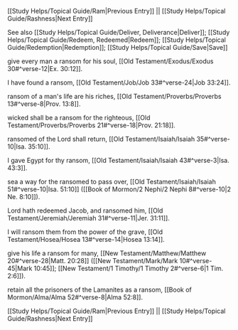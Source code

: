[[Study Helps/Topical Guide/Ram|Previous Entry]]  ||  [[Study Helps/Topical Guide/Rashness|Next Entry]]

 See also [[Study Helps/Topical Guide/Deliver, Deliverance|Deliver]]; [[Study Helps/Topical Guide/Redeem, Redeemed|Redeem]]; [[Study Helps/Topical Guide/Redemption|Redemption]]; [[Study Helps/Topical Guide/Save|Save]]

 give every man a ransom for his soul, [[Old Testament/Exodus/Exodus 30#^verse-12|Ex. 30:12]].

 I have found a ransom, [[Old Testament/Job/Job 33#^verse-24|Job 33:24]].

 ransom of a man's life are his riches, [[Old Testament/Proverbs/Proverbs 13#^verse-8|Prov. 13:8]].

 wicked shall be a ransom for the righteous, [[Old Testament/Proverbs/Proverbs 21#^verse-18|Prov. 21:18]].

 ransomed of the Lord shall return, [[Old Testament/Isaiah/Isaiah 35#^verse-10|Isa. 35:10]].

 I gave Egypt for thy ransom, [[Old Testament/Isaiah/Isaiah 43#^verse-3|Isa. 43:3]].

 sea a way for the ransomed to pass over, [[Old Testament/Isaiah/Isaiah 51#^verse-10|Isa. 51:10]] ([[Book of Mormon/2 Nephi/2 Nephi 8#^verse-10|2 Ne. 8:10]]).

 Lord hath redeemed Jacob, and ransomed him, [[Old Testament/Jeremiah/Jeremiah 31#^verse-11|Jer. 31:11]].

 I will ransom them from the power of the grave, [[Old Testament/Hosea/Hosea 13#^verse-14|Hosea 13:14]].

 give his life a ransom for many, [[New Testament/Matthew/Matthew 20#^verse-28|Matt. 20:28]] ([[New Testament/Mark/Mark 10#^verse-45|Mark 10:45]]; [[New Testament/1 Timothy/1 Timothy 2#^verse-6|1 Tim. 2:6]]).

 retain all the prisoners of the Lamanites as a ransom, [[Book of Mormon/Alma/Alma 52#^verse-8|Alma 52:8]].

[[Study Helps/Topical Guide/Ram|Previous Entry]]  ||  [[Study Helps/Topical Guide/Rashness|Next Entry]]